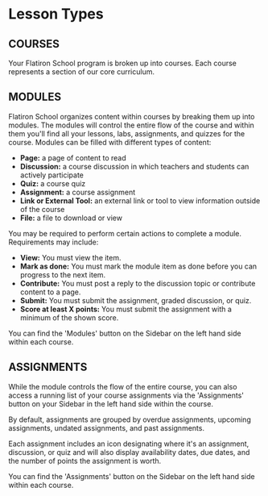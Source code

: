 # Lesson Types

## COURSES

Your Flatiron School program is broken up into courses. Each course represents a
section of our core curriculum.

## MODULES

Flatiron School organizes content within courses by breaking them up into
modules.  The modules will control the entire flow of the course and within them
you'll find all your lessons, labs, assignments, and quizzes for the course.
Modules can be filled with different types of content:

- **Page:** a page of content to read
- **Discussion:** a course discussion in which teachers and students can
  actively participate
- **Quiz:** a course quiz
- **Assignment:** a course assignment
- **Link or External Tool:** an external link or tool to view information
  outside of the course
- **File:** a file to download or view

You may be required to perform certain actions to complete a module.
Requirements may include:

- **View:** You must view the item.
- **Mark as done:** You must mark the module item as done before you can
  progress to the next item.
- **Contribute:** You must post a reply to the discussion topic or contribute
  content to a page.
- **Submit:** You must submit the assignment, graded discussion, or quiz.
- **Score at least X points:** You must submit the assignment with a minimum
  of the shown score.

You can find the 'Modules' button on the Sidebar on the left hand side within
each course.

## ASSIGNMENTS

While the module controls the flow of the entire course, you can also access a
running list of your course assignments via the 'Assignments' button on your
Sidebar in the left hand side within the course.  

By default, assignments are grouped by overdue assignments, upcoming
assignments, undated assignments, and past assignments.

Each assignment includes an icon designating where it's an assignment,
discussion, or quiz and will also display availability dates, due dates, and the
number of points the assignment is worth.

You can find the 'Assignments' button on the Sidebar on the left hand side
within each course.
